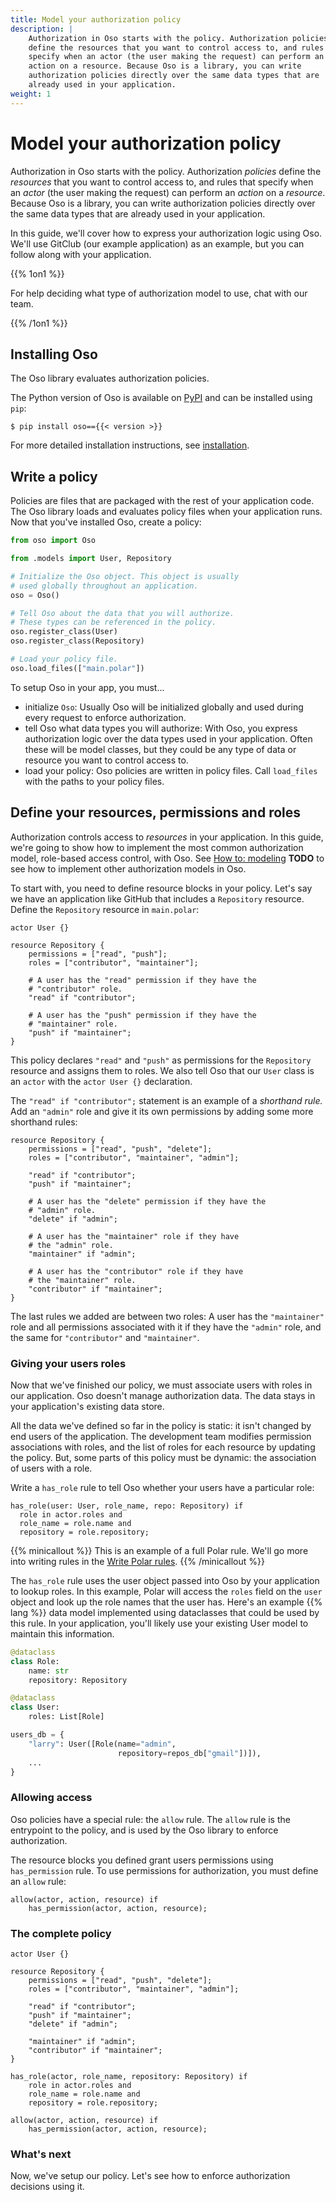 ```yaml
---
title: Model your authorization policy
description: |
    Authorization in Oso starts with the policy. Authorization policies
    define the resources that you want to control access to, and rules that
    specify when an actor (the user making the request) can perform an
    action on a resource. Because Oso is a library, you can write
    authorization policies directly over the same data types that are
    already used in your application.
weight: 1
---
```


# Model your authorization policy

Authorization in Oso starts with the policy. Authorization *policies*
define the *resources* that you want to control access to, and rules
that specify when an *actor* (the user making the request) can perform
an *action* on a *resource*. Because Oso is a library, you can write
authorization policies directly over the same data types that are
already used in your application.

In this guide, we'll cover how to express your authorization logic using
Oso. We'll use GitClub (our example application) as an example, but you
can follow along with your application.

{{% 1on1 %}}

For help deciding what type of authorization model to use, chat with our
team.

{{% /1on1 %}}

## Installing Oso

The Oso library evaluates authorization policies.

The Python version of Oso is available on [PyPI](https://pypi.org/project/oso/)
and can be installed using `pip`:

```console
$ pip install oso=={{< version >}}
```

For more detailed installation instructions, see
[installation](/reference/installation).

## Write a policy

Policies are files that are packaged with the rest of your application
code. The Oso library loads and evaluates policy files when your
application runs. Now that you've installed Oso, create a policy:

```python
from oso import Oso

from .models import User, Repository

# Initialize the Oso object. This object is usually
# used globally throughout an application.
oso = Oso()

# Tell Oso about the data that you will authorize.
# These types can be referenced in the policy.
oso.register_class(User)
oso.register_class(Repository)

# Load your policy file.
oso.load_files(["main.polar"])
```

To setup Oso in your app, you must...

- initialize `Oso`: Usually Oso will be initialized globally and used
during every request to enforce authorization.
- tell Oso what data types you will authorize: With Oso, you express
  authorization logic over the data types used in your application. Often
  these will be model classes, but they could be any type of data or
  resource you want to control access to.
- load your policy: Oso policies are written in policy files. Call
  `load_files` with the paths to your policy files.

## Define your resources, permissions and roles

Authorization controls access to *resources* in your application. In
this guide, we're going to show how to implement the most common
authorization model, role-based access control, with Oso. See [How to:
modeling](TODO) **TODO** to see how to implement other authorization
models in Oso.

To start with, you need to define resource blocks in your policy. Let's
say we have an application like GitHub that includes a `Repository`
resource. Define the `Repository` resource in `main.polar`:

```polar
actor User {}

resource Repository {
    permissions = ["read", "push"];
    roles = ["contributor", "maintainer"];

    # A user has the "read" permission if they have the
    # "contributor" role.
    "read" if "contributor";

    # A user has the "push" permission if they have the
    # "maintainer" role.
    "push" if "maintainer";
}
```

This policy declares `"read"` and `"push"` as permissions for the
`Repository` resource and assigns them to roles. We also tell Oso
that our `User` class is an `actor` with the `actor User {}`
declaration.

The `"read" if "contributor";` statement is an example of a *shorthand rule.*
Add an `"admin"` role and give it its own permissions by adding some
more shorthand rules:

```polar
resource Repository {
    permissions = ["read", "push", "delete"];
    roles = ["contributor", "maintainer", "admin"];

    "read" if "contributor";
    "push" if "maintainer";

	# A user has the "delete" permission if they have the
	# "admin" role.
	"delete" if "admin";

	# A user has the "maintainer" role if they have
	# the "admin" role.
    "maintainer" if "admin";

	# A user has the "contributor" role if they have
	# the "maintainer" role.
    "contributor" if "maintainer";
}
```

The last rules we added are between two roles: A user has the
`"maintainer"` role and all permissions associated with it if they have the
`"admin"` role, and the same for `"contributor"` and `"maintainer"`.

### Giving your users roles

Now that we've finished our policy, we must associate users with roles
in our application. Oso doesn't manage authorization data. The data
stays in your application's existing data store.

All the data we've defined so far in the policy is static: it isn't
changed by end users of the application. The development team
modifies permission associations with roles, and the list of roles for
each resource by updating the policy. But, some parts of this policy
must be dynamic: the association of users with a role.

Write a `has_role` rule to tell Oso whether your users have a particular
role:

```polar
has_role(user: User, role_name, repo: Repository) if
  role in actor.roles and
  role_name = role.name and
  repository = role.repository;
```

{{% minicallout %}}
This is an example of a full Polar rule. We'll go more into writing
rules in the [Write Polar rules](write-rules).
{{% /minicallout %}}

The `has_role` rule uses the user object passed into Oso by your
application to lookup roles. In this example, Polar will access the
`roles` field on the `user` object and look up the role names that
the user has. Here's an example {{% lang %}} data model implemented using
dataclasses that could be used by this rule. In your application, you'll
likely use your existing User model to maintain this information.

```python
@dataclass
class Role:
    name: str
    repository: Repository

@dataclass
class User:
    roles: List[Role]

users_db = {
    "larry": User([Role(name="admin",
                        repository=repos_db["gmail"])]),
    ...
}
```

### Allowing access

Oso policies have a special rule: the `allow` rule. The `allow` rule is
the entrypoint to the policy, and is used by the Oso library to enforce
authorization.

The resource blocks you defined grant users permissions using
`has_permission` rule. To use permissions for authorization, you must
define an `allow` rule:

```polar
allow(actor, action, resource) if
	has_permission(actor, action, resource);
```

### The complete policy

```polar
actor User {}

resource Repository {
    permissions = ["read", "push", "delete"];
    roles = ["contributor", "maintainer", "admin"];

    "read" if "contributor";
    "push" if "maintainer";
    "delete" if "admin";

    "maintainer" if "admin";
    "contributor" if "maintainer";
}

has_role(actor, role_name, repository: Repository) if
    role in actor.roles and
    role_name = role.name and
    repository = role.repository;

allow(actor, action, resource) if
    has_permission(actor, action, resource);
```

### What's next

Now, we've setup our policy. Let's see how to enforce authorization
decisions using it.
